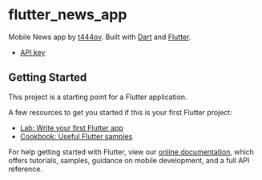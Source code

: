 # flutter_news_app

Mobile News app by [t444ov](https://github.com/t444ov). Built with [Dart](https://dart.dev/) and [Flutter](https://flutter.dev/). 
- [API key](https://newsapi.org/)

## Getting Started

This project is a starting point for a Flutter application.

A few resources to get you started if this is your first Flutter project:

- [Lab: Write your first Flutter app](https://flutter.dev/docs/get-started/codelab)
- [Cookbook: Useful Flutter samples](https://flutter.dev/docs/cookbook)

For help getting started with Flutter, view our
[online documentation](https://flutter.dev/docs), which offers tutorials,
samples, guidance on mobile development, and a full API reference.
